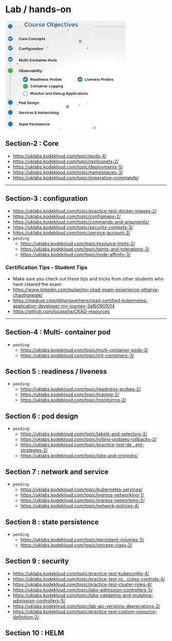 # Lab / hands-on
![img.png](../99_img/obj.png)

## Section-2 : Core
- https://uklabs.kodekloud.com/topic/pods-4/
- https://uklabs.kodekloud.com/topic/replicasets-2/
- https://uklabs.kodekloud.com/topic/deployments-5/
- https://uklabs.kodekloud.com/topic/namespaces-3/
- https://uklabs.kodekloud.com/topic/imperative-commands/

--- 
## Section-3 : configuration
- https://uklabs.kodekloud.com/topic/practice-test-docker-images-2/
- https://uklabs.kodekloud.com/topic/configmaps-2/
- https://uklabs.kodekloud.com/topic/commands-and-arguments/
- https://uklabs.kodekloud.com/topic/security-contexts-3/
- https://uklabs.kodekloud.com/topic/service-account-2/
- `pending`
  - https://uklabs.kodekloud.com/topic/resource-limits-2/
  - https://uklabs.kodekloud.com/topic/taints-and-tolerations-3/
  - https://uklabs.kodekloud.com/topic/node-affinity-3/

### Certification Tips - Student Tips
- Make sure you check out these tips and tricks from other students who have cleared the exam:
- https://www.linkedin.com/pulse/my-ckad-exam-experience-atharva-chauthaiwale/
- https://medium.com/@harioverhere/ckad-certified-kubernetes-application-developer-my-journey-3afb0901014
- https://github.com/lucassha/CKAD-resources
--- 

## Section-4 : Multi- container pod
- `pending`:
  - https://uklabs.kodekloud.com/topic/multi-container-pods-3/
  - https://uklabs.kodekloud.com/topic/init-containers-3/

## Section 5 : readiness / liveness
- `pending`:
  - https://uklabs.kodekloud.com/topic/readiness-probes-2/
  - https://uklabs.kodekloud.com/topic/logging-2/
  - https://uklabs.kodekloud.com/topic/monitoring-2/

## Section 6 : pod design
- `pending`:
  - https://uklabs.kodekloud.com/topic/labels-and-selectors-2/
  - https://uklabs.kodekloud.com/topic/rolling-updates-rollbacks-2/
  - https://uklabs.kodekloud.com/topic/practice-test-de…ent-strategies-2/ 
  - https://uklabs.kodekloud.com/topic/jobs-and-cronjobs/

## Section 7 : network and service
- `pending`
  - https://uklabs.kodekloud.com/topic/kubernetes-services/ 
  - https://uklabs.kodekloud.com/topic/ingress-networking-1/
  - https://uklabs.kodekloud.com/topic/ingress-networking-2/
  - https://uklabs.kodekloud.com/topic/network-policies-4/

## Section 8 : state persistence
- `pending`
  - https://uklabs.kodekloud.com/topic/persistent-volumes-5/
  - https://uklabs.kodekloud.com/topic/storage-class-2/

## Section 9 : security
  - https://uklabs.kodekloud.com/topic/practice-test-kubeconfig-4/  
  - https://uklabs.kodekloud.com/topic/practice-test-ro…ccess-controls-4/ 
  - https://uklabs.kodekloud.com/topic/practice-test-cluster-roles-4/ 
  - https://uklabs.kodekloud.com/topic/labs-admission-controllers-5/ 
  - https://uklabs.kodekloud.com/topic/labs-validating-and-mutating-admission-controllers-5/ 
  - https://uklabs.kodekloud.com/topic/lab-api-versions-deprecations-2/
  - https://uklabs.kodekloud.com/topic/practice-test-custom-resource-definition-2/

## Section 10 : HELM
